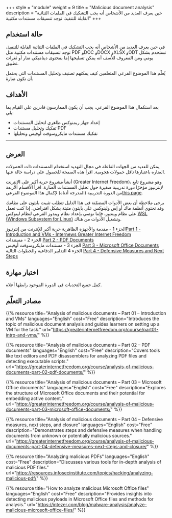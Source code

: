 +++
style = "module"
weight = 9
title = "Malicious document analysis"
description = "حين يعرف العديد من الأشخاص أنه يجب التشكيك في الملفات الثنائية القابلة للتنفيذ، توجد تنسيقات مستندات مكتبية"
+++

## حالة استخدام
في حين يعرف العديد من الأشخاص أنه يجب التشكيك في الملفات الثنائية القابلة للتنفيذ، توجد تنسيقات مستندات مكتبية مثل PDF وDOC وDOCX وXLSX وODT تستخدم بشكل يومي ومن المعروف للأسف أنه يمكن تسليحها إما بمحتوى ديناميكي ضار أو ثغرات تطبيق.

يُعلّم هذا الموضوع الفرعي المتعلمين كيف يمكنهم تصنيف وتحليل المستندات التي يحتمل أن تكون ضارة.


## الأهداف 

بعد استكمال هذا الموضوع الفرعي، يجب أن يكون الممارسون قادرين على القيام بما يلي:

- إعداد جهاز ريمنوكس ظاهري لتحليل المستندات
- تفكيك وتحليل مستندات PDF
- تفكيك مستندات مايكروسوفت أوفيس وتحليلها

---
## العرض 
يمكن للعديد من الجهات الفاعلة في مجال التهديد استخدام المستندات ذات الحمولات الضارة باعتبارها ناقل حمولات هجومية. اقرأ هذه الصفحة للحصول على دراسة حالة عنها.

أنشأ مشروع حرية أكبر على الإنترنت (Greater Internet Freedom)، وهو مشروع تابع لإنترنيوز مؤخرًا دورة تدريبية صغيرة حول تحليل المستندات الضارة. اقرأ الأقسام الأربعة من الدورة التدريبية (المدرجة أدناه) لإكمال هذا الموضوع الفرعي[this page](https://cyberhub.am/en/blog/2023/10/25/technical-writeup-malware-campaigns-targeting-armenian-infrastructure-and-users/).

يرجى ملاحظة أن بعض الأدوات المضمّنة في هذا الدليل تتطلب تثبيت بايثون على نظامك وقد تحتوي أنظمة ماك أو إس ولينوكس على بايثون مثبتة بشكل افتراضي. إذا كنت تعمل على نظام ويندوز، فإننا نوصي بإعداد نظام ويندوز الفرعي لنظام لينوكس [WSL (Windows Subsystem for Linux)](https://learn.microsoft.com/en-us/windows/wsl/install) وتشغيل الأدوات من هناك.

الجزء 1 - مقدمة والأجهزة الظاهرية حرية أكبر للإنترنت من إنترنيوز[Part 1 - Introduction and VMs - Internews Greater Internet Freedom](https://greaterinternetfreedom.org/course/part01-intro-and-vms/)\
الجزء 2 - مستندات  [Part 2 - PDF Documents](https://greaterinternetfreedom.org/course/analysis-of-malicious-documents-part-02-pdf-documents/)\
الجزء 3 - مستندات مايكروسوفت أوفيس [Part 3 - Microsoft Office Documents](https://greaterinternetfreedom.org/course/analysis-of-malicious-documents-part-03-microsoft-office-documents/)\
الجزء 4 التدابير الدفاعية والخطوات التالية [Part 4 - Defensive Measures and Next Steps](https://greaterinternetfreedom.org/course/analysis-of-malicious-documents-part-04-defensive-measures-next-steps-and-closure/)


## اختبار مهارة

كمل جميع التحديات في الدورة الموجود رابطها أعلاه.


## مصادر التعلّم

{{% resource title="Analysis of malicious documents – Part 01 – Introduction and VMs" languages="English" cost="Free" description="Introduces the topic of malicious document analysis and guides learners on setting up a VM for the task." url="https://greaterinternetfreedom.org/course/part01-intro-and-vms/" %}}

{{% resource title="Analysis of malicious documents – Part 02 – PDF documents" languages="English" cost="Free" description="Covers tools like text editors and PDF disassemblers for analyzing PDF files and detecting executable scripts." url="https://greaterinternetfreedom.org/course/analysis-of-malicious-documents-part-02-pdf-documents/" %}}

{{% resource title="Analysis of malicious documents – Part 03 – Microsoft Office documents" languages="English" cost="Free" description="Explores the structure of Microsoft Office documents and their potential for embedding active content." url="https://greaterinternetfreedom.org/course/analysis-of-malicious-documents-part-03-microsoft-office-documents/" %}}

{{% resource title="Analysis of malicious documents – Part 04 – Defensive measures, next steps, and closure" languages="English" cost="Free" description="Demonstrates steps and defensive measures when handling documents from unknown or potentially malicious sources." url="https://greaterinternetfreedom.org/course/analysis-of-malicious-documents-part-04-defensive-measures-next-steps-and-closure/" %}}

{{% resource title="Analyzing malicious PDFs" languages="English" cost="Free" description="Discusses various tools for in-depth analysis of malicious PDF files." url="https://resources.infosecinstitute.com/topics/hacking/analyzing-malicious-pdf/" %}}

{{% resource title="How to analyze malicious Microsoft Office files" languages="English" cost="Free" description="Provides insights into detecting malicious payloads in Microsoft Office files and methods for analysis." url="https://intezer.com/blog/malware-analysis/analyze-malicious-microsoft-office-files/" %}}

